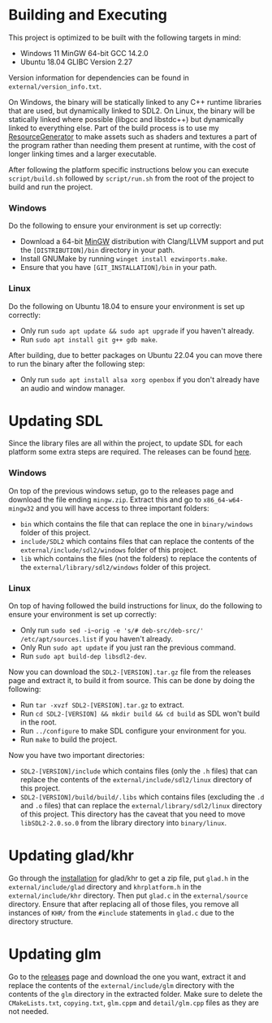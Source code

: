# Building and Executing
This project is optimized to be built with the following targets in mind:
- Windows 11 MinGW 64-bit GCC 14.2.0
- Ubuntu 18.04 GLIBC Version 2.27

Version information for dependencies can be found in `external/version_info.txt`.

On Windows, the binary will be statically linked to any C++ runtime libraries that are used, but dynamically linked to
SDL2. On Linux, the binary will be statically linked where possible (libgcc and libstdc++) but dynamically linked to
everything else. Part of the build process is to use my
[ResourceGenerator](https://github.com/ConnorSweeneyDev/ResourceGenerator) to make assets such as shaders and textures a
part of the program rather than needing them present at runtime, with the cost of longer linking times and a larger
executable.

After following the platform specific instructions below you can execute `script/build.sh` followed by `script/run.sh`
from the root of the project to build and run the project.

### Windows
Do the following to ensure your environment is set up correctly:
- Download a 64-bit [MinGW](https://winlibs.com/) distribution with Clang/LLVM support and put the `[DISTRIBUTION]/bin`
  directory in your path.
- Install GNUMake by running `winget install ezwinports.make`.
- Ensure that you have `[GIT_INSTALLATION]/bin` in your path.

### Linux
Do the following on Ubuntu 18.04 to ensure your environment is set up correctly:
- Only run `sudo apt update && sudo apt upgrade` if you haven't already.
- Run `sudo apt install git g++ gdb make`.

After building, due to better packages on Ubuntu 22.04 you can move there to run the binary after the following step:
- Only run `sudo apt install alsa xorg openbox` if you don't already have an audio and window manager.

# Updating SDL
Since the library files are all within the project, to update SDL for each platform some extra steps are required. The
releases can be found [here](https://github.com/libsdl-org/SDL/releases).

### Windows
On top of the previous windows setup, go to the releases page and download the file ending `mingw.zip`. Extract this and
go to `x86_64-w64-mingw32` and you will have access to three important folders:
- `bin` which contains the file that can replace the one in `binary/windows` folder of this project.
- `include/SDL2` which contains files that can replace the contents of the `external/include/sdl2/windows` folder of
  this project.
- `lib` which contains the files (not the folders) to replace the contents of the `external/library/sdl2/windows` folder
  of this project.

### Linux
On top of having followed the build instructions for linux, do the following to ensure your environment is set up
correctly:
- Only run `sudo sed -i~orig -e 's/# deb-src/deb-src/' /etc/apt/sources.list` if you haven't already.
- Only Run `sudo apt update` if you just ran the previous command.
- Run `sudo apt build-dep libsdl2-dev`.

Now you can download the `SDL2-[VERSION].tar.gz` file from the releases page and extract it, to build it from source.
This can be done by doing the following:
- Run `tar -xvzf SDL2-[VERSION].tar.gz` to extract.
- Run `cd SDL2-[VERSION] && mkdir build && cd build` as SDL won't build in the root.
- Run `../configure` to make SDL configure your environment for you.
- Run `make` to build the project.

Now you have two important directories:
- `SDL2-[VERSION]/include` which contains files (only the `.h` files) that can replace the contents of the
  `external/include/sdl2/linux` directory of this project.
- `SDL2-[VERSION]/build/build/.libs` which contains files (excluding the `.d` and `.o` files) that can replace the
  `external/library/sdl2/linux` directory of this project. This directory has the caveat that you need to move
  `libSDL2-2.0.so.0` from the library directory into `binary/linux`.

# Updating glad/khr
Go through the [installation](https://glad.dav1d.de/) for glad/khr to get a zip file, put `glad.h` in the
`external/include/glad` directory and `khrplatform.h` in the `external/include/khr` directory. Then put `glad.c` in the
`external/source` directory. Ensure that after replacing all of those files, you remove all instances of `KHR/` from the
`#include` statements in `glad.c` due to the directory structure.

# Updating glm
Go to the [releases](https://github.com/g-truc/glm/releases) page and download the one you want, extract it and replace
the contents of the `external/include/glm` directory with the contents of the `glm` directory in the extracted folder.
Make sure to delete the `CMakeLists.txt`, `copying.txt`, `glm.cppm` and `detail/glm.cpp` files as they are not needed.

